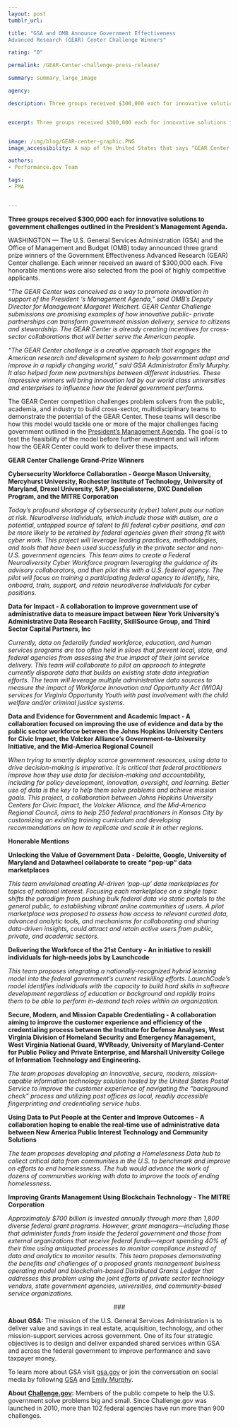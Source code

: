 ```yaml
---
layout: post
tumblr_url:

title: "GSA and OMB Announce Government Effectiveness
Advanced Research (GEAR) Center Challenge Winners"

rating: "0"

permalink: /GEAR-Center-challenge-press-release/

summary: summary_large_image

agency:

description: Three groups received $300,000 each for innovative solutions to government challenges outlined in the President’s Management Agenda.


excerpt: Three groups received $300,000 each for innovative solutions to government challenges outlined in the President’s Management Agenda.


image: /img/blog/GEAR-center-graphic.PNG
image_accessibility: A map of the United States that says "GEAR Center Challenge Winners."

authors:
- Performance.gov Team

tags:
- PMA


---
```

 **Three groups received $300,000 each for innovative solutions to government challenges outlined in the President’s Management Agenda.**

 WASHINGTON — The U.S. General Services Administration (GSA) and the Office of Management and Budget (OMB) today announced three grand prize winners of the Government Effectiveness Advanced Research (GEAR) Center challenge. Each winner received an award of $300,000 each. Five honorable mentions were also selected from the pool of highly competitive applicants.  

*“The GEAR Center was conceived as a way to promote innovation in support of the President ‘s Management Agenda,” said OMB’s Deputy Director for Management Margaret Weichert. GEAR Center Challenge submissions are promising examples of how innovative public- private partnerships can transform government mission delivery, service to citizens and stewardship. The GEAR Center is already creating incentives for cross-sector collaborations that will better serve the American people.*

*“The GEAR Center challenge is a creative approach that engages the American research and development system to help government adapt and improve in a rapidly changing world,” said GSA Administrator Emily Murphy. It also helped form new partnerships between different industries.  These impressive winners will bring innovation led by our world class universities and enterprises to influence how the federal government performs.*

The GEAR Center competition challenges problem solvers from the public, academia, and industry to build cross-sector, multidisciplinary teams to demonstrate the potential of the GEAR Center. These teams will describe how this model would tackle one or more of the major challenges facing government outlined in the [President’s Management Agenda](https://www.performance.gov/PMA/PMA.html). The goal is to test the feasibility of the model before further investment and will inform how the GEAR Center could work to deliver these impacts.

**GEAR Center Challenge Grand-Prize Winners**

**Cybersecurity Workforce Collaboration - George Mason University, Mercyhurst University, Rochester Institute of Technology, University of Maryland, Drexel University, SAP, Specialisterne, DXC Dandelion Program, and the MITRE Corporation**

*Today’s profound shortage of cybersecurity (cyber) talent puts our nation at risk. Neurodiverse individuals, which include those with autism, are a potential, untapped source of talent to fill federal cyber positions, and can be more likely to be retained by federal agencies given their strong fit with cyber work.  This project will leverage leading practices, methodologies, and tools that have been used successfully in the private sector and non-U.S. government agencies. This team aims to create a Federal Neurodiversity Cyber Workforce program leveraging the guidance of its advisory collaborators, and then pilot this with a U.S. federal agency. The pilot will focus on training a participating federal agency to identify, hire, onboard, train, support, and retain neurodiverse individuals for cyber positions.*


**Data for Impact - A collaboration to improve government use of administrative data to measure impact between New York University’s Administrative Data Research Facility, SkillSource Group, and Third Sector Capital Partners, Inc**

*Currently, data on federally funded workforce, education, and human services programs are too often held in siloes that prevent local, state, and federal agencies from assessing the true impact of their joint service delivery. This team will collaborate to pilot an approach to integrate currently disparate data that builds on existing state data integration efforts. The team will leverage multiple administrative data sources to measure the impact of Workforce Innovation and Opportunity Act (WIOA) services for Virginia Opportunity Youth with past involvement with the child welfare and/or criminal justice systems.*

**Data and Evidence for Government and Academic Impact - A collaboration focused on improving the use of evidence and data by the public sector workforce between the Johns Hopkins University Centers for Civic Impact, the Volcker Alliance’s Government-to-University Initiative, and the Mid-America Regional Council**

*When trying to smartly deploy scarce government resources, using data to drive decision-making is imperative. It is critical that federal practitioners improve how they use data for decision-making and accountability, including for policy development, innovation, oversight, and learning. Better use of data is the key to help them solve problems and achieve mission goals. This project, a collaboration between Johns Hopkins University Centers for Civic Impact, the Volcker Alliance, and the Mid-America Regional Council, aims to help 250 federal practitioners in Kansas City by customizing an existing training curriculum and developing recommendations on how to replicate and scale it in other regions.*


**Honorable Mentions**

**Unlocking the Value of Government Data -  Deloitte, Google, University of Maryland and Datawheel collaborate to create “pop-up” data marketplaces**

*This team envisioned creating AI-driven ‘pop-up’ data marketplaces for topics of national interest. Focusing each marketplace on a single topic shifts the paradigm from pushing bulk federal data via static portals to the general public, to establishing vibrant online communities of users. A pilot marketplace was proposed to assess how access to relevant curated data, advanced analytic tools, and mechanisms for collaborating and sharing data-driven insights, could attract and retain active users from public, private, and academic sectors.*

**Delivering the Workforce of the 21st Century - An initiative to reskill individuals for high-needs jobs by Launchcode**

*This team proposes integrating a nationally-recognized hybrid learning model into the federal government’s current reskilling efforts. LaunchCode’s model identifies individuals with the capacity to build hard skills in software development regardless of education or background and rapidly trains them to be able to perform in-demand tech roles within an organization.*

**Secure, Modern, and Mission Capable Credentialing - A collaboration aiming to improve the customer experience and efficiency of the credentialing process between the Institute for Defense Analyses,  West Virginia Division of Homeland Security and Emergency Management, West Virginia National Guard, WVReady, University of Maryland-Center for Public Policy and Private Enterprise, and Marshall University College of Information Technology and Engineering.**

*The team proposes developing an innovative, secure, modern, mission-capable information technology solution hosted by the United States Postal Service to improve the customer experience of navigating the “background check” process and utilizing post offices as local, readily accessible fingerprinting and credentialing service hubs.*

**Using Data to Put People at the Center and Improve Outcomes - A collaboration hoping to enable the real-time use of administrative data between New America Public Interest Technology and Community Solutions**

*The team proposes developing and piloting a Homelessness Data hub to collect critical data from communities in the U.S. to benchmark and improve on efforts to end homelessness.  The hub would advance the work of dozens of communities working with data to improve the tools of ending homelessness.*

**Improving Grants Management Using Blockchain Technology - The MITRE Corporation**

*Approximately $700 billion is invested annually through more than 1,800 diverse federal grant programs. However, grant managers—including those that administer funds from inside the federal government and those from external organizations that receive federal funds—report spending 40% of their time using antiquated processes to monitor compliance instead of data and analytics to monitor results. This team proposes demonstrating the benefits and challenges of a proposed grants management business operating model and blockchain-based Distributed Grants Ledger that addresses this problem using the joint efforts of private sector technology vendors, state government agencies, universities, and community-based service organizations.*

<center>###</center>

**About GSA:** The mission of the U.S. General Services Administration is to deliver value and savings in real estate, acquisition, technology, and other mission-support services across government. One of its four strategic objectives is to design and deliver expanded shared services within GSA and across the federal government to improve performance and save taxpayer money.

To learn more about GSA visit [gsa.gov](https://www.gsa.gov/) or join the conversation on social media by following [GSA](https://twitter.com/USGSA) and [Emily Murphy](https://twitter.com/GSAEmily).

**About [Challenge.gov](https://www.challenge.gov/):** Members of the public compete to help the U.S. government solve problems big and small. Since Challenge.gov was launched in 2010, more than 102 federal agencies have run more than 900 challenges.
